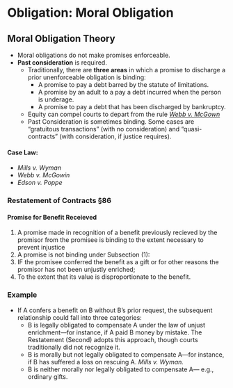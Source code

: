 # Obligation: Moral Obligation

## Moral Obligation Theory
- Moral obligations do not make promises enforceable.
- **Past consideration** is required.
  - Traditionally, there are **three areas** in which a promise to discharge a prior unenforceable obligation is binding:
    - A promise to pay a debt barred by the statute of limitations.
    - A promise by an adult to a pay a debt incurred when the person is underage.
    - A promise to pay a debt that has been discharged by bankruptcy.
  - Equity can compel courts to depart from the rule [*Webb v. McGown*](https://alexeibex.github.io/Contracts#case-webb-v-mcgowin)
  - Past Consideration is sometimes binding. Some cases are “gratuitous transactions” (with no consideration) and “quasi-contracts” (with consideration, if justice requires).

#### Case Law:
- *Mills v. Wyman*
- *Webb v. McGowin*
- *Edson v. Poppe*

### Restatement of Contracts §86
#### Promise for Benefit Receieved
1. A promise made in recognition of a benefit previously recieved by the promisor from the promisee is binding to the extent necessary to prevent injustice
2. A promise is not binding under Subsection (1):
  1. IF the promisee conferred the benefit as a gift or for other reasons the promisor has not been unjustly enriched;
  2. To the extent that its value is disproportionate to the benefit.

### Example
- If A confers a benefit on B without B’s prior request, the subsequent relationship could fall into three categories:
  - B is legally obligated to compensate A under the law of unjust enrichment—for instance, if A paid B money by mistake. The Restatement (Second) adopts this approach, though courts traditionally did not recognize it.
  - B is morally but not legally obligated to compensate A—for instance, if B has suffered a loss on rescuing A. *Mills v. Wyman.*
  - B is neither morally nor legally obligated to compensate A— e.g., ordinary gifts.
